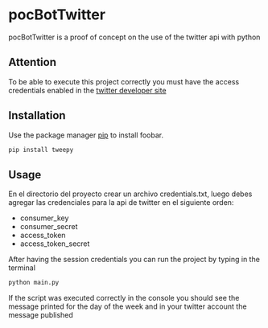 # pocBotTwitter

pocBotTwitter is a proof of concept on the use of the twitter api with python

## Attention

To be able to execute this project correctly you must have the access credentials enabled in the [twitter developer site](https://developer.twitter.com/en)


## Installation

Use the package manager [pip](https://pip.pypa.io/en/stable/) to install foobar.

```bash
pip install tweepy
```

## Usage

En el directorio del proyecto crear un archivo credentials.txt, luego debes agregar las credenciales para la api de twitter en el siguiente orden:
  - consumer_key
  - consumer_secret
  - access_token
  - access_token_secret

After having the session credentials you can run the project by typing in the terminal

```bash
python main.py
```

If the script was executed correctly in the console you should see the message printed for the day of the week and in your twitter account the message published